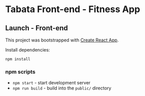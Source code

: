 # Tabata Front-end - Fitness App

## Launch - Front-end

This project was bootstrapped with [Create React App](https://github.com/facebook/create-react-app).

Install dependencies:

```
npm install
```

### npm scripts

* `npm start` - start development server
* `npm run build` - build into the `public/` directory
